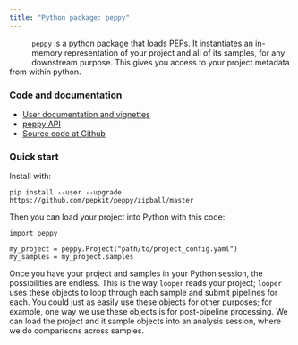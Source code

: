 ```yaml
---
title: "Python package: peppy"
---
```


<img src="/img/logo_python.svg" alt="" style="float:left; margin:20px">`peppy` is a python package that loads PEPs. It instantiates an in-memory representation of your project and all of its samples, for any downstream purpose. This gives you access to your project metadata from within python.

### Code and documentation

* [User documentation and vignettes](http://peppy.readthedocs.io/)
* [peppy API](http://peppy.readthedocs.io/en/latest/api.html)
* [Source code at Github](https://github.com/pepkit/peppy)

### Quick start 

Install with:
```
pip install --user --upgrade https://github.com/pepkit/peppy/zipball/master
```

Then you can load your project into Python with this code:

```
import peppy

my_project = peppy.Project("path/to/project_config.yaml")
my_samples = my_project.samples
```

Once you have your project and samples in your Python session, the possibilities are endless. This is the way `looper` reads your project; `looper` uses these objects to loop through each sample and submit pipelines for each. You could just as easily use these objects for other purposes; for example, one way we use these objects is for post-pipeline processing. We can load the project and it sample objects into an analysis session, where we do comparisons across samples.
